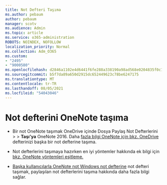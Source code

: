 ```yaml
---
title: Not Defteri Taşıma
ms.author: pebaum
author: pebaum
manager: scotv
ms.audience: Admin
ms.topic: article
ms.service: o365-administration
ROBOTS: NOINDEX, NOFOLLOW
localization_priority: Normal
ms.collection: Adm_O365
ms.custom:
- "2495"
- "9000580"
ms.openlocfilehash: d2846a1102e4d6441f6fe288a338190a98ad568e0204835f0c1e1f4ea634cf56
ms.sourcegitcommit: b5f7da89a650d2915dc652449623c78be6247175
ms.translationtype: MT
ms.contentlocale: tr-TR
ms.lasthandoff: 08/05/2021
ms.locfileid: "54043046"
---
```

# <a name="how-to-move-a-onenote-notebook"></a>Not defterini OneNote taşıma

* Bir not OneNote taşımak OneDrive içinde Dosya Paylaş Not Defterlerini  >    >  **Taşı'ya** OneNote 2016. Daha [fazla bilgi OneNote için bkz. OneDrive](https://support.office.com/article/Move-a-OneNote-notebook-to-OneDrive-0af0a141-0bdf-49ab-9e50-45dbcca44082) defterinizi başka bir not defterine taşıma.

* Not defterlerini taşımaya hazırken en iyi yöntemler hakkında ek bilgi için [bkz. OneNote yöntemleri eşitleme.](https://support.microsoft.com/help/2819334/onenote-syncing-best-practices)

* [Başka kullanıcılarla OneNote not Windows not defterine](https://support.office.com/article/Move-a-OneNote-for-Windows-notebook-that-you-ve-shared-with-others-56c7659e-1850-49a6-8874-e2db6b440cd4) not defteri taşımak, paylaşılan not defterlerini taşıma hakkında daha fazla bilgi sağlar.
